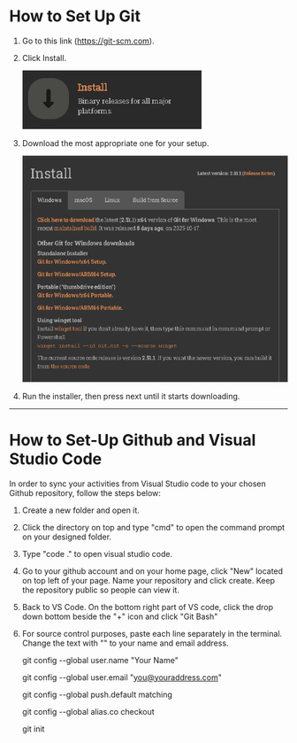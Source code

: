 # How to Set Up Git

1. Go to this link (https://git-scm.com).
2. Click Install.

    ![](pictures/click%20install.png)

3. Download the most appropriate one for your setup.

    ![](pictures/Installer.png)

4. Run the installer, then press next until it starts downloading.

---

# How to Set-Up Github and Visual Studio Code

In order to sync your activities from Visual Studio code to your chosen Github repository, follow the steps below:

1. Create a new folder and open it.
2. Click the directory on top and type "cmd" to open the command prompt on your designed folder.
3. Type "code ." to open visual studio code.
4. Go to your github account and on your home page, click "New" located on top left of your page. Name your repository and click create. Keep the repository public so people can view it.
5. Back to VS Code. On the bottom right part of VS code, click the drop down bottom beside the "+" icon and click "Git Bash"
6. For source control purposes, paste each line separately in the terminal. Change the text with "" to your name and email address.

    git config --global user.name "Your Name"

    git config --global user.email "you@youraddress.com"

    git config --global push.default matching

    git config --global alias.co checkout

    git init


